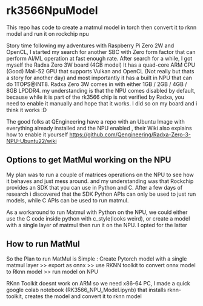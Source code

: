 # rk3566NpuModel
This repo has code to create a matmul model in torch then convert it to rknn model and run it on rockchip npu

Story time 
following my adventures with Raspberry Pi Zero 2W and OpenCL, I started my search for another SBC with Zero form factor that can perform AI/ML operation at fast enough rate.
After search for a while, I got myself the Radxa Zero 3W board (4GB model)
It has a quad-core ARM CPU (Good)
Mali-52 GPU that supports Vulkan and OpenCL (Not really but thats a story for another day)
and most importantly it has a built in NPU that can do 1TOPS@INT8.
Radxa Zero 3W comes in with either 1GB / 2GB / 4GB / 8GB LPDDR4.
my understanding is that the NPU comes disabled by default, because while it is part of the rk3566 chip is not verified by Radxa, you need to enable it manually and hope that it works. I did so on my board and i think it works :D 

The good folks at QEngineering have a repo with an Ubuntu Image with everything already installed and the NPU enabled , their Wiki also explains how to enable it yourself https://github.com/Qengineering/Radxa-Zero-3-NPU-Ubuntu22/wiki 

## Options to get MatMul working on the NPU
My plan was to run a couple of matrices operations on the NPU to see how it behaves and just mess around. and my understanding was that Rockchip provides an SDK that you can use in Python and C. 
After a few days of research i discovered that the SDK Python APIs can only be used to just run models, while C APIs can be used to run matmul.

As a workaround to run Matmul with Python on the NPU, we could either use the C code inside python with c_style(looks weird), or create a model with a single layer of matmul then run it on the NPU. I opted for the latter
## How to run MatMul
So the Plan to run MatMul is Simple :
Create Pytorch model with a single matmul layer >> export as onnx >> use RKNN toolkit to convert onnx model to Rknn model >> run model on NPU

RKnn Toolkit doesnt work on ARM so we need x86-64 PC, I made a quick google colab notebook (RK3566_NPU_Model.ipynb) that installs rknn-toolkit, creates the model and convert it to rknn model

